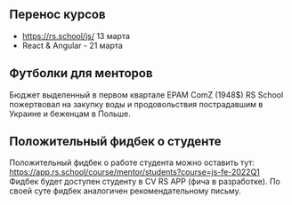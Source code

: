 ## Перенос курсов
- https://rs.school/js/ 13 марта 
- React & Angular - 21 марта

## Футболки для менторов
Бюджет выделенный в первом квартале EPAM СomZ (1948$) RS School пожертвовал на закупку воды и продовольствия пострадавшим в Украине и беженцам в Польше.  

##  Положительный фидбек о студенте
Положительный фидбек о работе студента можно оставить тут: 
https://app.rs.school/course/mentor/students?course=js-fe-2022Q1
Фидбек будет доступен студенту в CV RS APP (фича в разработке). 
По своей суте фидбек аналогичен рекомендательному письму. 
